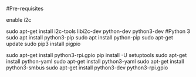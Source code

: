 #Pre-requisites

enable i2c

sudo apt-get install i2c-tools libi2c-dev python-dev python3-dev
#Python 3
sudo apt install python3-pip
sudo apt install python-pip
sudo apt-get update
sudo pip3 install pigpio

sudo apt-get install python3-rpi.gpio
pip install -U setuptools
sudo apt-get install python-yaml
sudo apt-get install python3-yaml
sudo apt-get install python3-smbus
sudo apt-get install python3-dev python3-rpi.gpio
